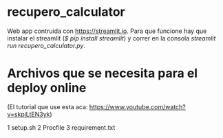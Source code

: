 # recupero_calculator
Web app contruida con https://streamlit.io. Para que funcione hay que instalar el streamlit (*$ pip install streamlit*) y correr en la consola *streamlit run recupero_calculator.py*.

# Archivos que se necesita para el deploy online

(El tutorial que use esta aca: https://www.youtube.com/watch?v=skpiLtEN3yk)

1 setup.sh
2 Procfile
3 requirement.txt
